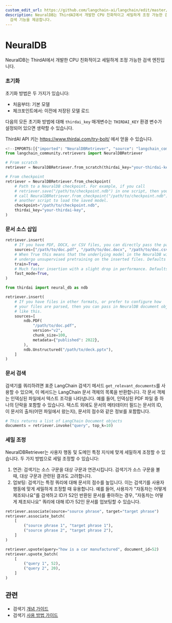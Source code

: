 ```yaml
---
custom_edit_url: https://github.com/langchain-ai/langchain/edit/master/docs/docs/integrations/retrievers/thirdai_neuraldb.ipynb
description: NeuralDB는 ThirdAI에서 개발한 CPU 친화적이고 세밀하게 조정 가능한 검색 엔진입니다. 다양한 초기화 방법과 문서
  검색 기능을 제공합니다.
---
```


# **NeuralDB**
NeuralDB는 ThirdAI에서 개발한 CPU 친화적이고 세밀하게 조정 가능한 검색 엔진입니다.

### **초기화**
초기화 방법은 두 가지가 있습니다:
- 처음부터: 기본 모델
- 체크포인트에서: 이전에 저장된 모델 로드

다음의 모든 초기화 방법에 대해 `thirdai_key` 매개변수는 `THIRDAI_KEY` 환경 변수가 설정되어 있으면 생략할 수 있습니다.

ThirdAI API 키는 https://www.thirdai.com/try-bolt/ 에서 얻을 수 있습니다.

```python
<!--IMPORTS:[{"imported": "NeuralDBRetriever", "source": "langchain_community.retrievers", "docs": "https://api.python.langchain.com/en/latest/retrievers/langchain_community.retrievers.thirdai_neuraldb.NeuralDBRetriever.html", "title": "**NeuralDB**"}]-->
from langchain_community.retrievers import NeuralDBRetriever

# From scratch
retriever = NeuralDBRetriever.from_scratch(thirdai_key="your-thirdai-key")

# From checkpoint
retriever = NeuralDBRetriever.from_checkpoint(
    # Path to a NeuralDB checkpoint. For example, if you call
    # retriever.save("/path/to/checkpoint.ndb") in one script, then you can
    # call NeuralDBRetriever.from_checkpoint("/path/to/checkpoint.ndb") in
    # another script to load the saved model.
    checkpoint="/path/to/checkpoint.ndb",
    thirdai_key="your-thirdai-key",
)
```


### **문서 소스 삽입**

```python
retriever.insert(
    # If you have PDF, DOCX, or CSV files, you can directly pass the paths to the documents
    sources=["/path/to/doc.pdf", "/path/to/doc.docx", "/path/to/doc.csv"],
    # When True this means that the underlying model in the NeuralDB will
    # undergo unsupervised pretraining on the inserted files. Defaults to True.
    train=True,
    # Much faster insertion with a slight drop in performance. Defaults to True.
    fast_mode=True,
)

from thirdai import neural_db as ndb

retriever.insert(
    # If you have files in other formats, or prefer to configure how
    # your files are parsed, then you can pass in NeuralDB document objects
    # like this.
    sources=[
        ndb.PDF(
            "/path/to/doc.pdf",
            version="v2",
            chunk_size=100,
            metadata={"published": 2022},
        ),
        ndb.Unstructured("/path/to/deck.pptx"),
    ]
)
```


### **문서 검색**
검색기를 쿼리하려면 표준 LangChain 검색기 메서드 `get_relevant_documents`를 사용할 수 있으며, 이 메서드는 LangChain 문서 객체의 목록을 반환합니다. 각 문서 객체는 인덱싱된 파일에서 텍스트 조각을 나타냅니다. 예를 들어, 인덱싱된 PDF 파일 중 하나의 단락을 포함할 수 있습니다. 텍스트 외에도 문서의 메타데이터 필드는 문서의 ID, 이 문서의 출처(어떤 파일에서 왔는지), 문서의 점수와 같은 정보를 포함합니다.

```python
# This returns a list of LangChain Document objects
documents = retriever.invoke("query", top_k=10)
```


### **세밀 조정**
NeuralDBRetriever는 사용자 행동 및 도메인 특정 지식에 맞게 세밀하게 조정할 수 있습니다. 두 가지 방법으로 세밀 조정할 수 있습니다:
1. 연관: 검색기는 소스 구문을 대상 구문과 연관시킵니다. 검색기가 소스 구문을 볼 때, 대상 구문과 관련된 결과도 고려합니다.
2. 업보팅: 검색기는 특정 쿼리에 대해 문서의 점수를 높입니다. 이는 검색기를 사용자 행동에 맞게 세밀하게 조정할 때 유용합니다. 예를 들어, 사용자가 "자동차는 어떻게 제조되나요"를 검색하고 ID가 52인 반환된 문서를 좋아하는 경우, "자동차는 어떻게 제조되나요" 쿼리에 대해 ID가 52인 문서를 업보팅할 수 있습니다.

```python
retriever.associate(source="source phrase", target="target phrase")
retriever.associate_batch(
    [
        ("source phrase 1", "target phrase 1"),
        ("source phrase 2", "target phrase 2"),
    ]
)

retriever.upvote(query="how is a car manufactured", document_id=52)
retriever.upvote_batch(
    [
        ("query 1", 52),
        ("query 2", 20),
    ]
)
```


## 관련

- 검색기 [개념 가이드](/docs/concepts/#retrievers)
- 검색기 [사용 방법 가이드](/docs/how_to/#retrievers)
